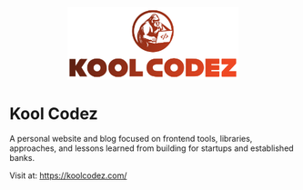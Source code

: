 <div align="center">
  <img src="public/kool-codez-logo.svg" alt="Kool Codez" width="300">
</div>

# Kool Codez

A personal website and blog focused on frontend tools, libraries, approaches, and lessons learned from building for startups and established banks.

Visit at: https://koolcodez.com/